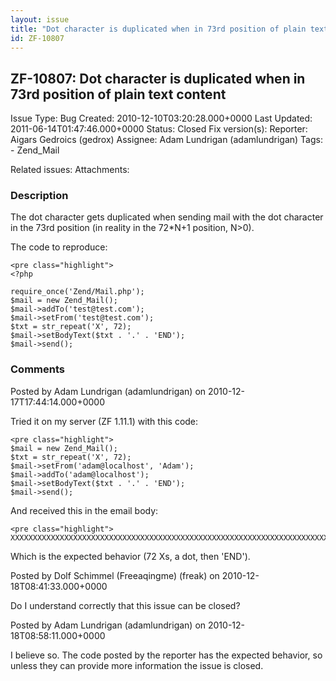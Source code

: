 ```yaml
---
layout: issue
title: "Dot character is duplicated when in 73rd position of plain text content"
id: ZF-10807
---
```


ZF-10807: Dot character is duplicated when in 73rd position of plain text content
---------------------------------------------------------------------------------

 Issue Type: Bug Created: 2010-12-10T03:20:28.000+0000 Last Updated: 2011-06-14T01:47:46.000+0000 Status: Closed Fix version(s): 
 Reporter:  Aigars Gedroics (gedrox)  Assignee:  Adam Lundrigan (adamlundrigan)  Tags: - Zend\_Mail
 
 Related issues: 
 Attachments: 
### Description

The dot character gets duplicated when sending mail with the dot character in the 73rd position (in reality in the 72\*N+1 position, N>0).

The code to reproduce:

 
    <pre class="highlight">
    <?php
    
    require_once('Zend/Mail.php');
    $mail = new Zend_Mail();
    $mail->addTo('test@test.com');
    $mail->setFrom('test@test.com');
    $txt = str_repeat('X', 72);
    $mail->setBodyText($txt . '.' . 'END');
    $mail->send();


 

 

### Comments

Posted by Adam Lundrigan (adamlundrigan) on 2010-12-17T17:44:14.000+0000

Tried it on my server (ZF 1.11.1) with this code:

 
    <pre class="highlight">
    $mail = new Zend_Mail();
    $txt = str_repeat('X', 72);
    $mail->setFrom('adam@localhost', 'Adam');
    $mail->addTo('adam@localhost');
    $mail->setBodyText($txt . '.' . 'END');
    $mail->send();


And received this in the email body:

 
    <pre class="highlight">
    XXXXXXXXXXXXXXXXXXXXXXXXXXXXXXXXXXXXXXXXXXXXXXXXXXXXXXXXXXXXXXXXXXXXXXXX.END


Which is the expected behavior (72 Xs, a dot, then 'END').

 

 

Posted by Dolf Schimmel (Freeaqingme) (freak) on 2010-12-18T08:41:33.000+0000

Do I understand correctly that this issue can be closed?

 

 

Posted by Adam Lundrigan (adamlundrigan) on 2010-12-18T08:58:11.000+0000

I believe so. The code posted by the reporter has the expected behavior, so unless they can provide more information the issue is closed.

 

 